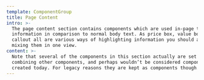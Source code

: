 ```yaml
---
template: ComponentGroup
title: Page Content
intro: >-
  The page content section contains components which are used in-page to display
  information in comparison to normal body text. As price box, value box and
  callout all are various ways of highlighting information you should avoid
  mixing them in one view.
content: >-
  Note that several of the components in this section actually are set ways of
  combining other components, and perhaps wouldn’t be considered components if
  created today. For legacy reasons they are kept as components though.
---
```


